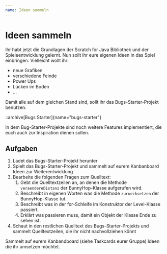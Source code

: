 ```yaml
---
name: Ideen sammeln
---
```


# Ideen sammeln

Ihr habt jetzt die Grundlagen der Scratch for Java Bibliothek und der Spieleentwicklung gelernt. Nun sollt ihr eure eigenen Ideen in das Spiel einbringen. Vielleicht wollt ihr:

- neue Grafiken
- verschiedene Feinde
- Power Ups
- Lücken im Boden
- ...

Damit alle auf dem gleichen Stand sind, sollt ihr das Bugs-Starter-Projekt benutzen.

::archive[Bugs Starter]{name="bugs-starter"}

In dem Bug-Starter-Projekte sind noch weitere Features implementiert, die euch auch zur Inspiration dienen sollen.

## Aufgaben

1. Ladet das Bugs-Starter-Projekt herunter
2. Spielt das Bugs-Starter-Projekt und sammelt auf eurem Kanbanboard Ideen zur Weiterentwicklung
3. Bearbeite die folgenden Fragen zum Quelltext:
    1. Gebt die Quelltextzeilen an, an denen die Methode `veraendereDistanz` der BunnyHop-Klasse aufgerufen wird.
    2. Beschreibt in eigenen Worten was die Methode `zuruecksetzen` der BunnyHop-Klasse tut.
    3. Beschreibt was in der for-Schleife im Konstruktor der Level-Klasse passiert. 
    4. Erklärt was passieren muss, damit ein Objekt der Klasse Ende zu sehen ist.
4. Schaut in den restlichen Quelltext des Bugs-Starter-Projekts und sammelt Quelltextzeilen, die ihr nicht nachvollziehen könnt

Sammelt auf eurem Kanbandboard (siehe Taskcards eurer Gruppe) Ideen die ihr umsetzen möchtet.
